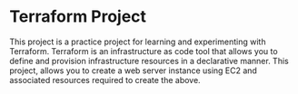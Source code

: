 <h1>Terraform Project</h1>

This project is a practice project for learning and experimenting with Terraform. Terraform is an infrastructure as code tool that allows you to define and provision infrastructure resources in a declarative manner. This project, allows you to create a web server instance using EC2 and associated resources required to create the above.
